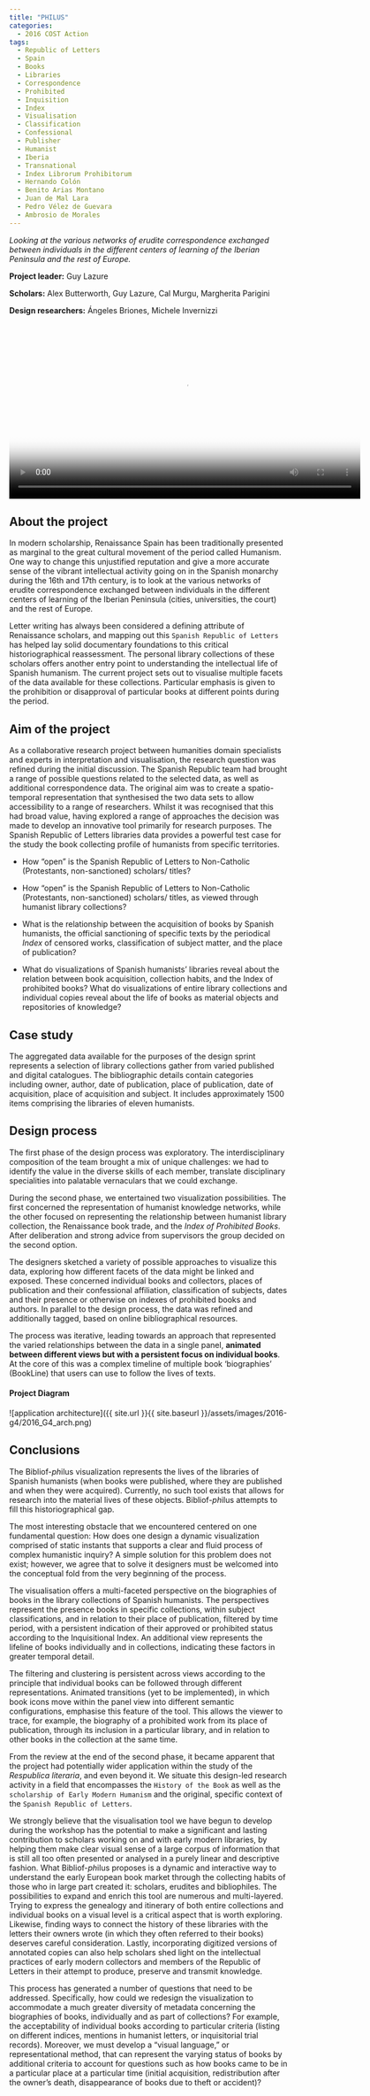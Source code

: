 ```yaml
---
title: "PHILUS"
categories:
  - 2016 COST Action
tags:
  - Republic of Letters
  - Spain
  - Books
  - Libraries
  - Correspondence
  - Prohibited
  - Inquisition
  - Index
  - Visualisation
  - Classification
  - Confessional
  - Publisher
  - Humanist
  - Iberia
  - Transnational
  - Index Librorum Prohibitorum
  - Hernando Colón
  - Benito Arias Montano
  - Juan de Mal Lara
  - Pedro Vélez de Guevara
  - Ambrosio de Morales
---
```


*Looking at the various networks of erudite correspondence exchanged between individuals in the different centers of learning of the Iberian Peninsula and the rest of Europe.*

**Project leader:** Guy Lazure

**Scholars:** Alex Butterworth, Guy Lazure, Cal Murgu, Margherita Parigini

**Design researchers:** Ángeles Briones, Michele Invernizzi

<video controls src="{{ site.url }}{{ site.baseurl }}/assets/images/2016-g1/2016_G1_low.mp4" poster="{{ site.url }}{{ site.baseurl }}/assets/images/2016-g1/image7.png" width="636" autoPlay loop> Sorry, your browser doesn't support embedded videos! </video>

## About the project

In modern scholarship, Renaissance Spain has been traditionally presented as marginal to the great cultural movement of the period called Humanism. One way to change this unjustified reputation and give a more accurate sense of the vibrant intellectual activity going on in the Spanish monarchy during the 16th and 17th century, is to look at the various networks of erudite correspondence exchanged between individuals in the different centers of learning of the Iberian Peninsula (cities, universities, the court) and the rest of Europe.

Letter writing has always been considered a defining attribute of Renaissance scholars, and mapping out this `Spanish Republic of Letters` has helped lay solid documentary foundations to this critical historiographical reassessment. The personal library collections of these scholars offers another entry point to understanding the intellectual life of Spanish humanism. The current project sets out to visualise multiple facets of the data available for these collections. Particular emphasis is given to the prohibition or disapproval of particular books at different points during the period.

## Aim of the project

As a collaborative research project between humanities domain specialists and experts in interpretation and visualisation, the research question was refined during the initial discussion. The Spanish Republic team had brought a range of possible questions related to the selected data, as well as additional correspondence data. The original aim was to create a spatio-temporal representation that synthesised the two data sets to allow accessibility to a range of researchers. Whilst it was recognised that this had broad value, having explored a range of approaches the decision was made to develop an innovative tool primarily for research purposes. The Spanish Republic of Letters libraries data provides a powerful test case for the study the book collecting profile of humanists from specific territories.

- How “open” is the Spanish Republic of Letters to Non-Catholic (Protestants, non-sanctioned) scholars/ titles?

- How “open” is the Spanish Republic of Letters to Non-Catholic (Protestants, non-sanctioned) scholars/ titles, as viewed through humanist library collections?


- What is the relationship between the acquisition of books by Spanish humanists, the official sanctioning of specific texts by the periodical *Index* of censored works, classification of subject matter, and the place of publication?

- What do visualizations of Spanish humanists’ libraries reveal about the relation between book acquisition, collection habits, and the Index of prohibited books? What do visualizations of entire library collections and individual copies reveal about the life of books as material objects and repositories of knowledge?


## Case study

The aggregated data available for the purposes of the design sprint represents a selection of library collections gather from varied published and digital catalogues. The bibliographic details contain categories including owner, author, date of publication, place of publication, date of acquisition, place of acquisition and subject. It includes approximately 1500 items comprising the libraries of eleven humanists.

## Design process

The first phase of the design process was exploratory. The interdisciplinary composition of the team brought a mix of unique challenges: we had to identify the value in the diverse skills of each member, translate disciplinary specialities into palatable vernaculars that we could exchange.

During the second phase, we entertained two visualization possibilities. The first concerned the representation of humanist knowledge networks, while the other focused on representing the relationship between humanist library collection, the Renaissance book trade, and the *Index of Prohibited Books*. After deliberation and strong advice from supervisors the group decided on the second option.

The designers sketched a variety of possible approaches to visualize this data, exploring how different facets of the data might be linked and exposed. These concerned individual books and collectors, places of publication and their confessional affiliation, classification of subjects, dates and their presence or otherwise on indexes of prohibited books and authors. In parallel to the design process, the data was refined and additionally tagged, based on online bibliographical resources.

The process was iterative, leading towards an approach that represented the varied relationships between the data in a single panel, **animated between different views but with a persistent focus on individual books**. At the core of this was a complex timeline of multiple book ‘biographies’ (BookLine) that users can use to follow the lives of texts.

#### Project Diagram
![application architecture]({{ site.url }}{{ site.baseurl }}/assets/images/2016-g4/2016_G4_arch.png)

## Conclusions

The Bibliof-*ph*ilus visualization represents the lives of the libraries of Spanish humanists (when books were published, where they are published and when they were acquired). Currently, no such tool exists that allows for research into the material lives of these objects. Bibliof-*ph*ilus attempts to fill this historiographical gap.

The most interesting obstacle that we encountered centered on one fundamental question: How does one design a dynamic visualization comprised of static instants that supports a clear and fluid process of complex humanistic inquiry? A simple solution for this problem does not exist; however, we agree that to solve it designers must be welcomed into the conceptual fold from the very beginning of the process.

The visualisation offers a multi-faceted perspective on the biographies of books in the library collections of Spanish humanists. The perspectives represent  the presence books in specific collections, within subject classifications, and in relation to their place of publication, filtered by time period, with a persistent indication of their approved or prohibited status according to the Inquisitional Index. An additional view represents the lifeline of books individually and in collections, indicating these factors in greater temporal detail.

The filtering and clustering is persistent across views according to the principle that individual books can be followed through different representations. Animated transitions (yet to be implemented), in which book icons move within the panel view into different semantic configurations, emphasise this feature of the tool. This allows the viewer to trace, for example, the biography of a prohibited work from its place of publication, through its inclusion in a particular library, and in relation to other books in the collection at the same time.

From the review at the end of the second phase, it became apparent that the project had potentially wider application within the study of the *Respublica literaria*, and even beyond it. We situate this design-led research activity in a field that encompasses the `History of the Book` as well as the `scholarship of Early Modern Humanism` and the original, specific context of the `Spanish Republic of Letters`.

We strongly believe that the visualisation tool we have begun to develop during the workshop has the potential to make a significant and lasting contribution to scholars working on and with early modern libraries, by helping them make clear visual sense of a large corpus of information that is still all too often presented or analysed in a purely linear and descriptive fashion. What Bibliof-*ph*ilus proposes is a dynamic and interactive way to understand the early European book market through the collecting habits of those who in large part created it: scholars, erudites and bibliophiles. The possibilities to expand and enrich this tool are numerous and multi-layered. Trying to express the genealogy and itinerary of both entire collections and individual books on a visual level is a critical aspect that is worth exploring. Likewise, finding ways to connect the history of these libraries with the letters their owners wrote (in which they often referred to their books) deserves careful consideration. Lastly, incorporating digitized versions of annotated copies can also help scholars shed light on the intellectual practices of early modern collectors and members of the Republic of Letters in their attempt to produce, preserve and transmit knowledge.

This process has generated a number of questions that need to be addressed. Specifically, how could we redesign the visualization to accommodate a much greater diversity of metadata concerning the biographies of books, individually and as part of collections? For example, the acceptability of individual books according to particular criteria (listing on different indices, mentions in humanist letters, or inquisitorial trial records). Moreover, we must develop a “visual language,” or representational method, that can represent the varying status of books by additional criteria to account for questions such as how books came to be in a particular place at a particular time (initial acquisition, redistribution after the owner’s death, disappearance of books due to theft or accident)?
